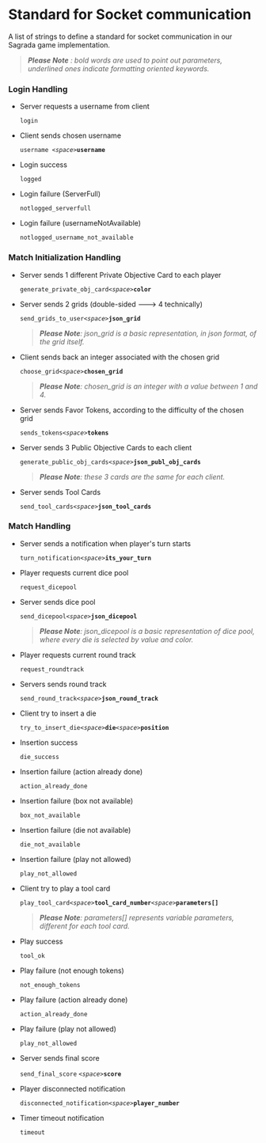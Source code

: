 ﻿# Standard for Socket communication
A list of strings to define a standard for socket communication in our Sagrada game implementation.

>_**Please Note** : bold words are used to point out parameters, underlined ones indicate formatting oriented keywords._

### Login Handling
* Server requests a username from client
	
	`login`
		
* Client sends chosen username
	
	`username `_`<space>`_**`username`**
* Login success

	`logged`
* Login failure (ServerFull) 
   
   `notlogged_serverfull`
    
* Login failure (usernameNotAvailable)

    `notlogged_username_not_available`


### Match Initialization Handling

* Server sends 1 different Private Objective Card to each player

  `generate_private_obj_card`_`<space>`_**`color`**


* Server sends 2 grids (double-sided ---> 4 technically)
 
   `send_grids_to_user`_`<space>`_**`json_grid`**
   
  >_**Please Note**: json_grid is a basic representation, in json format, of the grid itself._
 
 * Client sends back an integer associated with the chosen grid
 
    `choose_grid`_`<space>`_**`chosen_grid`**
   >_**Please Note**: chosen_grid is an integer with a value between 1 and 4._
    
* Server sends Favor Tokens, according to the difficulty of the chosen grid

   `sends_tokens`_`<space>`_**`tokens`**

* Server sends 3 Public Objective Cards to each client

  `generate_public_obj_cards`_`<space>`_**`json_publ_obj_cards`**
  
  > _**Please Note**: these 3 cards are the same for each client._
  
 * Server sends Tool Cards
 
   `send_tool_cards`_`<space>`_**`json_tool_cards`**

### Match Handling
   
* Server sends a notification when player's turn starts
 
  `turn_notification`_`<space>`_**`its_your_turn`**

* Player requests current dice pool

  `request_dicepool`

* Server sends dice pool 
 
   `send_dicepool`_`<space>`_**`json_dicepool`**
   > _**Please Note**: json_dicepool is a basic representation of dice pool, where every die is selected by value and color._
   
* Player requests current round track
 
  `request_roundtrack`

*  Servers sends round track

   `send_round_track`_`<space>`_**`json_round_track`**

* Client try to insert a die

  `try_to_insert_die`_`<space>`_**`die`**_`<space>`_**`position`**
* Insertion success

  `die_success`
* Insertion failure (action already done)

  `action_already_done`
* Insertion failure (box not available)

  `box_not_available`
* Insertion failure (die not available)

  `die_not_available`
* Insertion failure (play not allowed)

  `play_not_allowed`
* Client try to play a tool card

  `play_tool_card`_`<space>`_**`tool_card_number`**_`<space>`_**`parameters[]`**
  > _**Please Note**: parameters[] represents variable parameters, different for each tool card._

* Play success

  `tool_ok`
* Play failure (not enough tokens)

  `not_enough_tokens`
* Play failure (action already done)

  `action_already_done`
* Play failure (play not allowed)
 
  `play_not_allowed`
 
* Server sends final score

  `send_final_score` _`<space>`_**`score`**
  
  
 *  Player disconnected notification 
 
    `disconnected_notification`_`<space>`_**`player_number`**
* Timer timeout notification

  `timeout`


 

